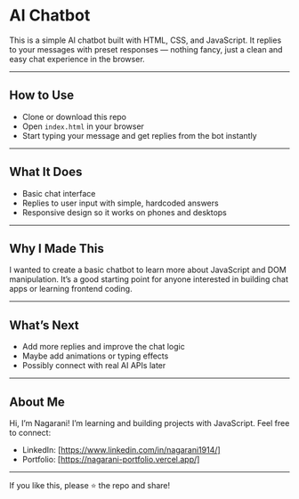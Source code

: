 # AI Chatbot

This is a simple AI chatbot built with HTML, CSS, and JavaScript. It replies to your messages with preset responses — nothing fancy, just a clean and easy chat experience in the browser.

---

## How to Use

- Clone or download this repo  
- Open `index.html` in your browser  
- Start typing your message and get replies from the bot instantly

---

## What It Does

- Basic chat interface  
- Replies to user input with simple, hardcoded answers  
- Responsive design so it works on phones and desktops

---

## Why I Made This

I wanted to create a basic chatbot to learn more about JavaScript and DOM manipulation. It’s a good starting point for anyone interested in building chat apps or learning frontend coding.

---

## What’s Next

- Add more replies and improve the chat logic  
- Maybe add animations or typing effects  
- Possibly connect with real AI APIs later

---

## About Me

Hi, I’m Nagarani! I’m learning and building projects with JavaScript. Feel free to connect:

- LinkedIn: [https://www.linkedin.com/in/nagarani1914/]  
- Portfolio: [https://nagarani-portfolio.vercel.app/]  

---

If you like this, please ⭐ the repo and share!

